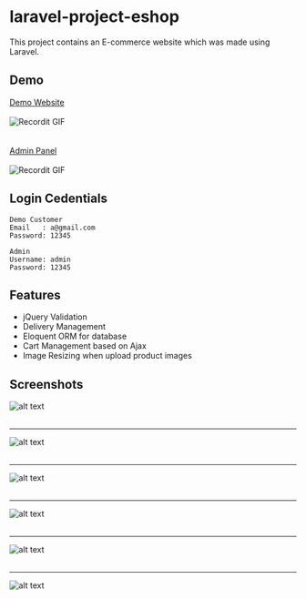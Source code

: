 # laravel-project-eshop #

This project contains an E-commerce website which was made using Laravel. 

## Demo ##
[Demo Website](https://electrodemo.000webhostapp.com/)<br />
<br />
![Recordit GIF](https://raw.githubusercontent.com/arifszn/laravel-project-eshop/master/resources/assets/screenshots/1.gif)
<br /> 
<br />
<br />
[Admin Panel](https://electrodemo.000webhostapp.com/admin)<br />
<br />
![Recordit GIF](https://raw.githubusercontent.com/arifszn/laravel-project-eshop/master/resources/assets/screenshots/2.gif)
<br />

## Login Cedentials ##
```
Demo Customer
Email   : a@gmail.com
Password: 12345
```
```
Admin
Username: admin
Password: 12345
```

## Features ##
- jQuery Validation
- Delivery Management
- Eloquent ORM for database
- Cart Management based on Ajax
- Image Resizing when upload product images

## Screenshots ##
![alt text](https://raw.githubusercontent.com/arifszn/laravel-project-eshop/master/resources/assets/screenshots/1.png)
<br />
<br />

***

![alt text](https://raw.githubusercontent.com/arifszn/laravel-project-eshop/master/resources/assets/screenshots/2.png)
<br />
<br />

***

![alt text](https://raw.githubusercontent.com/arifszn/laravel-project-eshop/master/resources/assets/screenshots/3.png)
<br />
<br />

***

![alt text](https://raw.githubusercontent.com/arifszn/laravel-project-eshop/master/resources/assets/screenshots/4.png)
<br />
<br />

***

![alt text](https://raw.githubusercontent.com/arifszn/laravel-project-eshop/master/resources/assets/screenshots/5.png)
<br />
<br />

***

![alt text](https://raw.githubusercontent.com/arifszn/laravel-project-eshop/master/resources/assets/screenshots/6.png)

